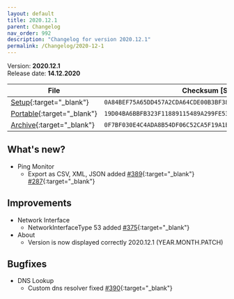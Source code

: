 ```yaml
---
layout: default
title: 2020.12.1
parent: Changelog
nav_order: 992
description: "Changelog for version 2020.12.1"
permalink: /Changelog/2020-12-1
---
```


Version: **2020.12.1** <br />
Release date: **14.12.2020**

| File                                                                                                                                            | Checksum [SHA256]                                                  |
| ----------------------------------------------------------------------------------------------------------------------------------------------- | ------------------------------------------------------------------ |
| [Setup](https://github.com/BornToBeRoot/NETworkManager/releases/download/2020.12.1/NETworkManager_2020.12.1_Setup.exe){:target="\_blank"}       | `0A84BEF75A65DD457A2CDA64CDE00B3BF380D8D94D6BDB50EBC0869E31F5D2D9` |
| [Portable](https://github.com/BornToBeRoot/NETworkManager/releases/download/2020.12.1/NETworkManager_2020.12.1_Portable.zip){:target="\_blank"} | `19D04BA6BBFB323F11889115489A299FE534C49AEA533030DF0F5B47AE7A722E` |
| [Archive](https://github.com/BornToBeRoot/NETworkManager/releases/download/2020.12.1/NETworkManager_2020.12.1_Archiv.zip){:target="\_blank"}    | `0F7BF030E4C4ADA8B54DF06C52CA5F19A1E3CA854E67A8E667277544A8882509` |

## What's new?

- Ping Monitor
  - Export as CSV, XML, JSON added [#389](http://github.com/BornToBeRoot/NETworkManager/issues/389){:target="\_blank"} [#287](http://github.com/BornToBeRoot/NETworkManager/issues/287){:target="\_blank"}

## Improvements

- Network Interface
  - NetworkInterfaceType 53 added [#375](http://github.com/BornToBeRoot/NETworkManager/issues/375){:target="\_blank"}
- About
  - Version is now displayed correctly 2020.12.1 (YEAR.MONTH.PATCH)

## Bugfixes

- DNS Lookup
  - Custom dns resolver fixed [#390](http://github.com/BornToBeRoot/NETworkManager/issues/390){:target="\_blank"}
